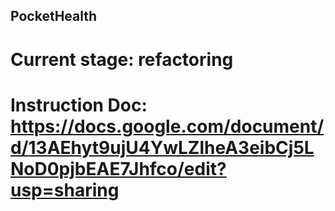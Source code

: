 ## PocketHealth

# Current stage: refactoring

# Instruction Doc: https://docs.google.com/document/d/13AEhyt9ujU4YwLZlheA3eibCj5LNoD0pjbEAE7Jhfco/edit?usp=sharing
